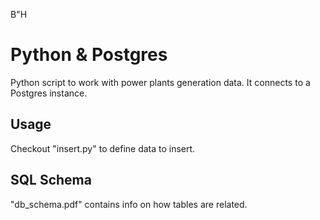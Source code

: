 B"H
# Python & Postgres
Python script to work with power plants generation data.
It connects to a Postgres instance.

## Usage
Checkout "insert.py" to define data to insert.

## SQL Schema 
"db_schema.pdf" contains info on how tables are related.
